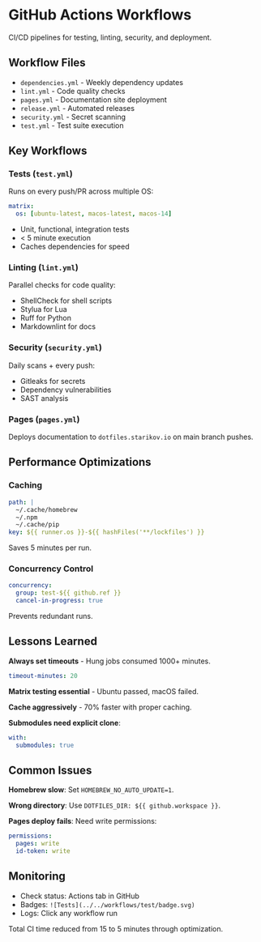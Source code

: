 # GitHub Actions Workflows

CI/CD pipelines for testing, linting, security, and deployment.

## Workflow Files
- `dependencies.yml` - Weekly dependency updates
- `lint.yml` - Code quality checks
- `pages.yml` - Documentation site deployment
- `release.yml` - Automated releases
- `security.yml` - Secret scanning
- `test.yml` - Test suite execution

## Key Workflows

### Tests (`test.yml`)
Runs on every push/PR across multiple OS:
```yaml
matrix:
  os: [ubuntu-latest, macos-latest, macos-14]
```
- Unit, functional, integration tests
- < 5 minute execution
- Caches dependencies for speed

### Linting (`lint.yml`)
Parallel checks for code quality:
- ShellCheck for shell scripts
- Stylua for Lua
- Ruff for Python
- Markdownlint for docs

### Security (`security.yml`)
Daily scans + every push:
- Gitleaks for secrets
- Dependency vulnerabilities
- SAST analysis

### Pages (`pages.yml`)
Deploys documentation to `dotfiles.starikov.io` on main branch pushes.

## Performance Optimizations

### Caching
```yaml
path: |
  ~/.cache/homebrew
  ~/.npm
  ~/.cache/pip
key: ${{ runner.os }}-${{ hashFiles('**/lockfiles') }}
```
Saves 5 minutes per run.

### Concurrency Control
```yaml
concurrency:
  group: test-${{ github.ref }}
  cancel-in-progress: true
```
Prevents redundant runs.

## Lessons Learned

**Always set timeouts** - Hung jobs consumed 1000+ minutes.
```yaml
timeout-minutes: 20
```

**Matrix testing essential** - Ubuntu passed, macOS failed.

**Cache aggressively** - 70% faster with proper caching.

**Submodules need explicit clone**:
```yaml
with:
  submodules: true
```

## Common Issues

**Homebrew slow**: Set `HOMEBREW_NO_AUTO_UPDATE=1`.

**Wrong directory**: Use `DOTFILES_DIR: ${{ github.workspace }}`.

**Pages deploy fails**: Need write permissions:
```yaml
permissions:
  pages: write
  id-token: write
```

## Monitoring
- Check status: Actions tab in GitHub
- Badges: `![Tests](../../workflows/test/badge.svg)`
- Logs: Click any workflow run

Total CI time reduced from 15 to 5 minutes through optimization.
